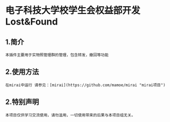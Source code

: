 # 电子科技大学校学生会权益部开发  Lost&Found

## 1.简介
    本插件主要用于实物照管理群的管理，包含转发，撤回等功能

## 2.使用方法
    在mirai中运行 请参见：[mirai](https://github.com/mamoe/mirai "mirai项目")
## 2.特别声明
    本项目仅供学习交流使用，请勿滥用，一切使用带来的后果与本项目组无关。
